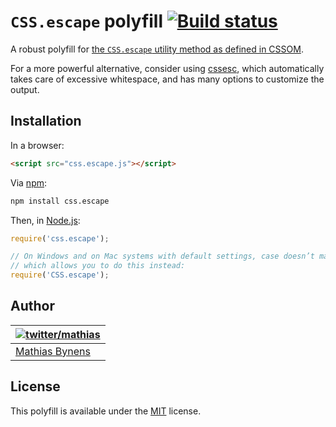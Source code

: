# `CSS.escape` polyfill [![Build status](https://travis-ci.org/mathiasbynens/CSS.escape.png?branch=master)](https://travis-ci.org/mathiasbynens/CSS.escape)

A robust polyfill for [the `CSS.escape` utility method as defined in CSSOM](http://dev.w3.org/csswg/cssom/#the-css.escape%28%29-method).

For a more powerful alternative, consider using [cssesc](http://mths.be/cssesc), which automatically takes care of excessive whitespace, and has many options to customize the output.

## Installation

In a browser:

```html
<script src="css.escape.js"></script>
```

Via [npm](http://npmjs.org/):

```bash
npm install css.escape
```

Then, in [Node.js](http://nodejs.org/):

```js
require('css.escape');

// On Windows and on Mac systems with default settings, case doesn’t matter,
// which allows you to do this instead:
require('CSS.escape');
```

## Author

| [![twitter/mathias](http://gravatar.com/avatar/24e08a9ea84deb17ae121074d0f17125?s=70)](http://twitter.com/mathias "Follow @mathias on Twitter") |
|---|
| [Mathias Bynens](http://mathiasbynens.be/) |

## License

This polyfill is available under the [MIT](http://mths.be/mit) license.
